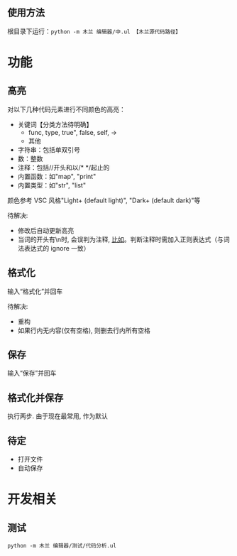 ## 使用方法

根目录下运行：`python -m 木兰 编辑器/中.ul 【木兰源代码路径】`

# 功能

## 高亮

对以下几种代码元素进行不同颜色的高亮：

- 关键词【分类方法待明确】
  - func, type, true", false, self, ->
  - 其他
- 字符串：包括单双引号
- 数：整数
- 注释：包括//开头和以/* */起止的
- 内置函数：如"map", "print"
- 内置类型：如"str", "list"

颜色参考 VSC 风格"Light+ (default light)", "Dark+ (default dark)"等

待解决:
- 修改后自动更新高亮
- 当词的开头有\n时, 会误判为注释, [比如](编辑器/示例/注释误判.ul)。判断注释时需加入正则表达式（与词法表达式的 ignore 一致）

## 格式化

输入“格式化”并回车

待解决:
- 重构
- 如果行内无内容(仅有空格), 则删去行内所有空格

## 保存

输入“保存”并回车

## 格式化并保存

执行两步. 由于现在最常用, 作为默认

## 待定

- 打开文件
- 自动保存

# 开发相关

## 测试
```
python -m 木兰 编辑器/测试/代码分析.ul
```
